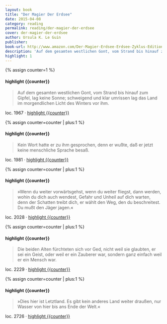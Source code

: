 ```yaml
---
layout: book
title: "Der Magier Der Erdsee"
date: 2015-04-08
category: reading
permalink: reading/der-magier-der-erdsee
cover: der-magier-der-erdsee
author: Ursula K. Le Guin
publisher:
book-url: http://www.amazon.com/Der-Magier-Erdsee-Erdsee-Zyklus-Edition-ebook/dp/B00ANMH3CS
description: 'Auf dem gesamten westlichen Gont, vom Strand bis hinauf zum Gipfel, lag keine Sonne; schweigend und klar umrissen lag das Land im morgendlichen Licht des Winters vor ihm.'
highlight: 1
---
```


{% assign counter=1 %}
#### highlight {{counter}}
>Auf dem gesamten westlichen Gont, vom Strand bis hinauf zum Gipfel, lag keine Sonne; schweigend und klar umrissen lag das Land im morgendlichen Licht des Winters vor ihm. 

loc. 1967 &middot; [highlight {{counter}}](#highlight-{{counter}})

{% assign counter=counter | plus:1 %}
#### highlight {{counter}}
>Kein Wort hatte er zu ihm gesprochen, denn er wußte, daß er jetzt keine menschliche Sprache besaß. 

loc. 1981 &middot; [highlight {{counter}}](#highlight-{{counter}})

{% assign counter=counter | plus:1 %}
#### highlight {{counter}}
>»Wenn du weiter vorwärtsgehst, wenn du weiter fliegst, dann werden, wohin du dich auch wendest, Gefahr und Unheil auf dich warten, denn der Schatten treibt dich, er wählt den Weg, den du beschreitest. Du mußt den Jäger jagen.« 

loc. 2028 &middot; [highlight {{counter}}](#highlight-{{counter}})

{% assign counter=counter | plus:1 %}
#### highlight {{counter}}
>Die beiden Alten fürchteten sich vor Ged, nicht weil sie glaubten, er sei ein Geist, oder weil er ein Zauberer war, sondern ganz einfach weil er ein Mensch war. 

loc. 2229 &middot; [highlight {{counter}}](#highlight-{{counter}})

{% assign counter=counter | plus:1 %}
#### highlight {{counter}}
>»Dies hier ist Letztland. Es gibt kein anderes Land weiter draußen, nur Wasser von hier bis ans Ende der Welt.« 

loc. 2726 &middot; [highlight {{counter}}](#highlight-{{counter}})